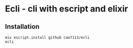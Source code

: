 # Ecli - cli with escript and elixir

## Installation

```
mix escript.install github cao7113/ecli
ecli
```
